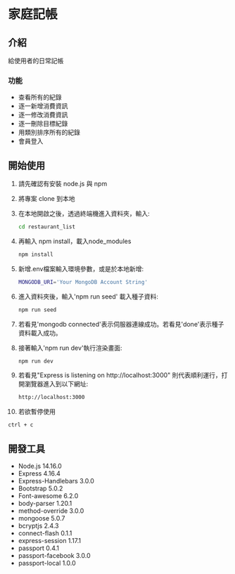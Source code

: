 # 家庭記帳

## 介紹

給使用者的日常記帳

### 功能

- 查看所有的紀錄
- 逐一新增消費資訊
- 逐一修改消費資訊
- 逐一刪除目標紀錄
- 用類別排序所有的紀錄
- 會員登入

## 開始使用

1. 請先確認有安裝 node.js 與 npm
2. 將專案 clone 到本地
3. 在本地開啟之後，透過終端機進入資料夾，輸入:

   ```bash
   cd restaurant_list
   ```
4. 再輸入 npm install，載入node_modules

   ```bash
   npm install
   ```
5. 新增.env檔案輸入環境參數，或是於本地新增:

   ```bash
   MONGODB_URI='Your MongoDB Account String'
   ```

6. 進入資料夾後，輸入'npm run seed' 載入種子資料:

   ```bash
   npm run seed
   ```

7. 若看見'mongodb connected'表示伺服器連線成功。若看見'done'表示種子資料載入成功。

8. 接著輸入'npm run dev'執行渲染畫面:

   ```bash
   npm run dev
   ```

9. 若看見"Express is listening on http://localhost:3000"
   則代表順利運行，打開瀏覽器進入到以下網址:

   ```bash
   http://localhost:3000
   ```

10. 若欲暫停使用

   ```bash
   ctrl + c
   ```

## 開發工具

- Node.js 14.16.0
- Express 4.16.4
- Express-Handlebars 3.0.0
- Bootstrap 5.0.2
- Font-awesome 6.2.0
- body-parser 1.20.1
- method-override 3.0.0
- mongoose 5.0.7
- bcryptjs 2.4.3
- connect-flash 0.1.1
- express-session 1.17.1
- passport 0.4.1
- passport-facebook 3.0.0
- passport-local 1.0.0



